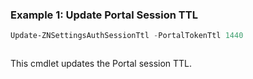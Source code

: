 ### Example 1: Update Portal Session TTL
```powershell
Update-ZNSettingsAuthSessionTtl -PortalTokenTtl 1440
```

```output

```

This cmdlet updates the Portal session TTL.
